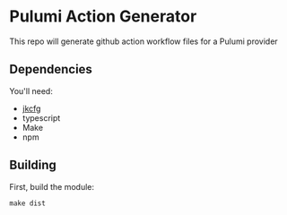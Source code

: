 # Pulumi Action Generator

This repo will generate github action workflow files for a Pulumi provider

## Dependencies

You'll need:

- [jkcfg](https://github.com/jkcfg/jk/releases)
- typescript
- Make
- npm

## Building

First, build the module:

```
make dist
```
